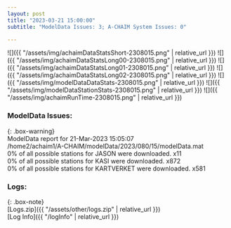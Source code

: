 ```yaml
---
layout: post
title: "2023-03-21 15:00:00"
subtitle: "ModelData Issues: 3; A-CHAIM System Issues: 0"

---
```


![]({{ "/assets/img/achaimDataStatsShort-2308015.png" | relative_url }})
![]({{ "/assets/img/achaimDataStatsLong00-2308015.png" | relative_url }})
![]({{ "/assets/img/achaimDataStatsLong01-2308015.png" | relative_url }})
![]({{ "/assets/img/achaimDataStatsLong02-2308015.png" | relative_url }})
![]({{ "/assets/img/modelDataDataStats-2308015.png" | relative_url }})
![]({{ "/assets/img/modelDataStationStats-2308015.png" | relative_url }})
![]({{ "/assets/img/achaimRunTime-2308015.png" | relative_url }})


### ModelData Issues:  
  
{: .box-warning}  
 ModelData report for 21-Mar-2023 15:05:07   
 /home2/achaim1/A-CHAIM/modelData/2023/080/15/modelData.mat   
 0% of all possible stations for JASON were downloaded. x11   
 0% of all possible stations for KASI were downloaded. x872   
 0% of all possible stations for KARTVERKET were downloaded. x581   
  


### Logs:  
  
{: .box-note}  
[Logs.zip]({{ "/assets/other/logs.zip" | relative_url }})  
[Log Info]({{ "/logInfo" | relative_url }})  
